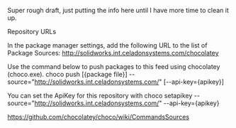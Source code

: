 Super rough draft, just putting the info here until I  have more time to clean 
it up.

Repository URLs

In the package manager settings, add the following URL to the list of Package Sources:
http://solidworks.int.celadonsystems.com/chocolatey

Use the command below to push packages to this feed using chocolatey (choco.exe).
choco push [{package file}] --source="http://solidworks.int.celadonsystems.com/" [--api-key={apikey}]

You can set the ApiKey for this repository with
choco setapikey --source="http://solidworks.int.celadonsystems.com/" --api-key={apikey}

https://github.com/chocolatey/choco/wiki/CommandsSources